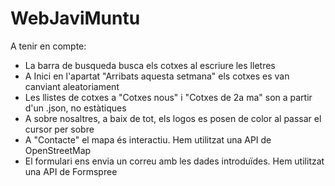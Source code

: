 # WebJaviMuntu

A tenir en compte:
- La barra de busqueda busca els cotxes al escriure les lletres
- A Inici en l'apartat "Arribats aquesta setmana" els cotxes es van canviant aleatoriament 
- Les llistes de cotxes a "Cotxes nous" i "Cotxes de 2a ma" son a partir d'un .json, no estàtiques
- A sobre nosaltres, a baix de tot, els logos es posen de color al passar el cursor per sobre
- A "Contacte" el mapa és interactiu. Hem utilitzat una API de OpenStreetMap
- El formulari ens envia un correu amb les dades introduïdes. Hem utilitzat una API de Formspree

